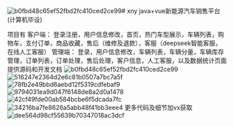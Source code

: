 ![b0fbd48c65ef52fbd2fc410ced2ce99](https://github.com/user-attachments/assets/a9355313-e7c8-4cc8-a1c7-a3078babeffa)# xny
java+vue新能源汽车销售平台(计算机毕设)

项目有
客户端：
登录注册，用户信息修改，首页，热门车型展示，车辆列表，购物车，支付订单，商品收藏，售后（维修及退款），客服（deepseek智能客服，在线人工客服）
管理端：
登录，用户信息修改，车辆列表，车辆分量，车辆库存管理，订单列表，订单处理，售后处理，客户信息，人工客服，以及数据统计页面  提供源码和开发文档
![b0fbd48c65ef52fbd2fc410ced2ce99](https://github.com/user-attachments/assets/4fcd46b7-4509-4f70-b521-7f8dc50333bb)
![516247e2364d2e6c81b0507a7bc7a5f](https://github.com/user-attachments/assets/b6b61441-9795-4a5b-b145-72c3656e6263)
![78fb2e49bbd6aebd12f5319cdfebaf9](https://github.com/user-attachments/assets/f0d4662e-a75d-4215-a1bd-b950bda54cd1)
![9794031ea9d047f6148de8a2d0a1478](https://github.com/user-attachments/assets/205ab428-077e-45e6-b97d-b7bb0cedfaa4)
![42cf49fde00ab584bcbe6f5dcada7fc](https://github.com/user-attachments/assets/dbd6c074-4b24-4f0a-908a-5ae8f0f0122f)
![34216ba7fe8626a5abb48f41bb3eee4](https://github.com/user-attachments/assets/c6811492-a05c-4b65-8b57-f6ee93a60631)
更多代码及细节加vx获取
![dee564d98cf55639b70347018ac3dcf](https://github.com/user-attachments/assets/49194fd9-48c3-4a66-a199-2a9404fe1a6f)



